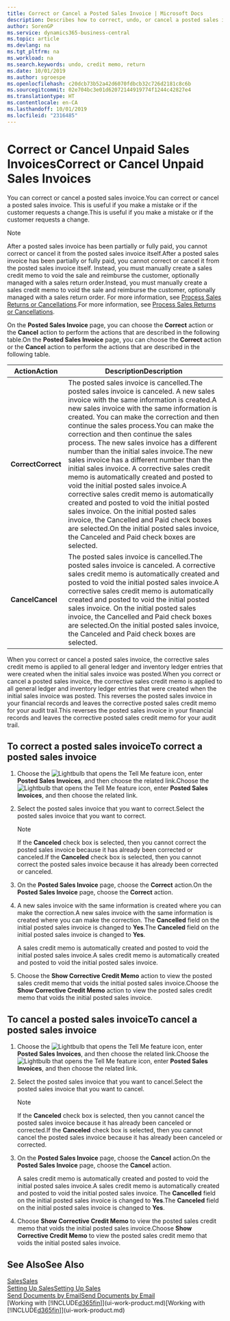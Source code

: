 ```yaml
---
title: Correct or Cancel a Posted Sales Invoice | Microsoft Docs
description: Describes how to correct, undo, or cancel a posted sales invoice and apply a sales credit memo.
author: SorenGP
ms.service: dynamics365-business-central
ms.topic: article
ms.devlang: na
ms.tgt_pltfrm: na
ms.workload: na
ms.search.keywords: undo, credit memo, return
ms.date: 10/01/2019
ms.author: sgroespe
ms.openlocfilehash: c20dcb73b52a42d6070fdbcb32c726d2181c8c6b
ms.sourcegitcommit: 02e704bc3e01d62072144919774f1244c42827e4
ms.translationtype: HT
ms.contentlocale: en-CA
ms.lasthandoff: 10/01/2019
ms.locfileid: "2316485"
---
```

# <a name="correct-or-cancel-unpaid-sales-invoices"></a><span data-ttu-id="17c66-103">Correct or Cancel Unpaid Sales Invoices</span><span class="sxs-lookup"><span data-stu-id="17c66-103">Correct or Cancel Unpaid Sales Invoices</span></span>
<span data-ttu-id="17c66-104">You can correct or cancel a posted sales invoice.</span><span class="sxs-lookup"><span data-stu-id="17c66-104">You can correct or cancel a posted sales invoice.</span></span> <span data-ttu-id="17c66-105">This is useful if you make a mistake or if the customer requests a change.</span><span class="sxs-lookup"><span data-stu-id="17c66-105">This is useful if you make a mistake or if the customer requests a change.</span></span>

> [!NOTE]  
>   <span data-ttu-id="17c66-106">After a posted sales invoice has been partially or fully paid, you cannot correct or cancel it from the posted sales invoice itself.</span><span class="sxs-lookup"><span data-stu-id="17c66-106">After a posted sales invoice has been partially or fully paid, you cannot correct or cancel it from the posted sales invoice itself.</span></span> <span data-ttu-id="17c66-107">Instead, you must manually create a sales credit memo to void the sale and reimburse the customer, optionally managed with a sales return order.</span><span class="sxs-lookup"><span data-stu-id="17c66-107">Instead, you must manually create a sales credit memo to void the sale and reimburse the customer, optionally managed with a sales return order.</span></span> <span data-ttu-id="17c66-108">For more information, see [Process Sales Returns or Cancellations](sales-how-process-sales-returns-cancellations.md).</span><span class="sxs-lookup"><span data-stu-id="17c66-108">For more information, see [Process Sales Returns or Cancellations](sales-how-process-sales-returns-cancellations.md).</span></span>

<span data-ttu-id="17c66-109">On the **Posted Sales Invoice** page, you can choose the **Correct** action or the **Cancel** action to perform the actions that are described in the following table.</span><span class="sxs-lookup"><span data-stu-id="17c66-109">On the **Posted Sales Invoice** page, you can choose the **Correct** action or the **Cancel** action to perform the actions that are described in the following table.</span></span>

| <span data-ttu-id="17c66-110">Action</span><span class="sxs-lookup"><span data-stu-id="17c66-110">Action</span></span> | <span data-ttu-id="17c66-111">Description</span><span class="sxs-lookup"><span data-stu-id="17c66-111">Description</span></span> |
| --- | --- |
| <span data-ttu-id="17c66-112">**Correct**</span><span class="sxs-lookup"><span data-stu-id="17c66-112">**Correct**</span></span> |<span data-ttu-id="17c66-113">The posted sales invoice is cancelled.</span><span class="sxs-lookup"><span data-stu-id="17c66-113">The posted sales invoice is canceled.</span></span> <span data-ttu-id="17c66-114">A new sales invoice with the same information is created.</span><span class="sxs-lookup"><span data-stu-id="17c66-114">A new sales invoice with the same information is created.</span></span> <span data-ttu-id="17c66-115">You can make the correction and then continue the sales process.</span><span class="sxs-lookup"><span data-stu-id="17c66-115">You can make the correction and then continue the sales process.</span></span> <span data-ttu-id="17c66-116">The new sales invoice has a different number than the initial sales invoice.</span><span class="sxs-lookup"><span data-stu-id="17c66-116">The new sales invoice has a different number than the initial sales invoice.</span></span> <span data-ttu-id="17c66-117">A corrective sales credit memo is automatically created and posted to void the initial posted sales invoice.</span><span class="sxs-lookup"><span data-stu-id="17c66-117">A corrective sales credit memo is automatically created and posted to void the initial posted sales invoice.</span></span> <span data-ttu-id="17c66-118">On the initial posted sales invoice, the Cancelled and Paid check boxes are selected.</span><span class="sxs-lookup"><span data-stu-id="17c66-118">On the initial posted sales invoice, the Canceled and Paid check boxes are selected.</span></span> |
| <span data-ttu-id="17c66-119">**Cancel**</span><span class="sxs-lookup"><span data-stu-id="17c66-119">**Cancel**</span></span> |<span data-ttu-id="17c66-120">The posted sales invoice is cancelled.</span><span class="sxs-lookup"><span data-stu-id="17c66-120">The posted sales invoice is canceled.</span></span> <span data-ttu-id="17c66-121">A corrective sales credit memo is automatically created and posted to void the initial posted sales invoice.</span><span class="sxs-lookup"><span data-stu-id="17c66-121">A corrective sales credit memo is automatically created and posted to void the initial posted sales invoice.</span></span> <span data-ttu-id="17c66-122">On the initial posted sales invoice, the Cancelled and Paid check boxes are selected.</span><span class="sxs-lookup"><span data-stu-id="17c66-122">On the initial posted sales invoice, the Canceled and Paid check boxes are selected.</span></span> |

<span data-ttu-id="17c66-123">When you correct or cancel a posted sales invoice, the corrective sales credit memo is applied to all general ledger and inventory ledger entries that were created when the initial sales invoice was posted.</span><span class="sxs-lookup"><span data-stu-id="17c66-123">When you correct or cancel a posted sales invoice, the corrective sales credit memo is applied to all general ledger and inventory ledger entries that were created when the initial sales invoice was posted.</span></span> <span data-ttu-id="17c66-124">This reverses the posted sales invoice in your financial records and leaves the corrective posted sales credit memo for your audit trail.</span><span class="sxs-lookup"><span data-stu-id="17c66-124">This reverses the posted sales invoice in your financial records and leaves the corrective posted sales credit memo for your audit trail.</span></span>

## <a name="to-correct-a-posted-sales-invoice"></a><span data-ttu-id="17c66-125">To correct a posted sales invoice</span><span class="sxs-lookup"><span data-stu-id="17c66-125">To correct a posted sales invoice</span></span>
1. <span data-ttu-id="17c66-126">Choose the ![Lightbulb that opens the Tell Me feature](media/ui-search/search_small.png "Tell me what you want to do") icon, enter **Posted Sales Invoices**, and then choose the related link.</span><span class="sxs-lookup"><span data-stu-id="17c66-126">Choose the ![Lightbulb that opens the Tell Me feature](media/ui-search/search_small.png "Tell me what you want to do") icon, enter **Posted Sales Invoices**, and then choose the related link.</span></span>  
2. <span data-ttu-id="17c66-127">Select the posted sales invoice that you want to correct.</span><span class="sxs-lookup"><span data-stu-id="17c66-127">Select the posted sales invoice that you want to correct.</span></span>

    > [!NOTE]  
    >   <span data-ttu-id="17c66-128">If the **Canceled** check box is selected, then you cannot correct the posted sales invoice because it has already been corrected or canceled.</span><span class="sxs-lookup"><span data-stu-id="17c66-128">If the **Canceled** check box is selected, then you cannot correct the posted sales invoice because it has already been corrected or canceled.</span></span>
3. <span data-ttu-id="17c66-129">On the **Posted Sales Invoice** page, choose the **Correct** action.</span><span class="sxs-lookup"><span data-stu-id="17c66-129">On the **Posted Sales Invoice** page, choose the **Correct** action.</span></span>  
4. <span data-ttu-id="17c66-130">A new sales invoice with the same information is created where you can make the correction.</span><span class="sxs-lookup"><span data-stu-id="17c66-130">A new sales invoice with the same information is created where you can make the correction.</span></span> <span data-ttu-id="17c66-131">The **Cancelled** field on the initial posted sales invoice is changed to **Yes**.</span><span class="sxs-lookup"><span data-stu-id="17c66-131">The **Canceled** field on the initial posted sales invoice is changed to **Yes**.</span></span>

    <span data-ttu-id="17c66-132">A sales credit memo is automatically created and posted to void the initial posted sales invoice.</span><span class="sxs-lookup"><span data-stu-id="17c66-132">A sales credit memo is automatically created and posted to void the initial posted sales invoice.</span></span>
5. <span data-ttu-id="17c66-133">Choose the **Show Corrective Credit Memo** action to view the posted sales credit memo that voids the initial posted sales invoice.</span><span class="sxs-lookup"><span data-stu-id="17c66-133">Choose the **Show Corrective Credit Memo** action to view the posted sales credit memo that voids the initial posted sales invoice.</span></span>

## <a name="to-cancel-a-posted-sales-invoice"></a><span data-ttu-id="17c66-134">To cancel a posted sales invoice</span><span class="sxs-lookup"><span data-stu-id="17c66-134">To cancel a posted sales invoice</span></span>
1. <span data-ttu-id="17c66-135">Choose the ![Lightbulb that opens the Tell Me feature](media/ui-search/search_small.png "Tell me what you want to do") icon, enter **Posted Sales Invoices**, and then choose the related link.</span><span class="sxs-lookup"><span data-stu-id="17c66-135">Choose the ![Lightbulb that opens the Tell Me feature](media/ui-search/search_small.png "Tell me what you want to do") icon, enter **Posted Sales Invoices**, and then choose the related link.</span></span>  
2. <span data-ttu-id="17c66-136">Select the posted sales invoice that you want to cancel.</span><span class="sxs-lookup"><span data-stu-id="17c66-136">Select the posted sales invoice that you want to cancel.</span></span>

    > [!NOTE]  
    >   <span data-ttu-id="17c66-137">If the **Canceled** check box is selected, then you cannot cancel the posted sales invoice because it has already been canceled or corrected.</span><span class="sxs-lookup"><span data-stu-id="17c66-137">If the **Canceled** check box is selected, then you cannot cancel the posted sales invoice because it has already been canceled or corrected.</span></span>
3. <span data-ttu-id="17c66-138">On the **Posted Sales Invoice** page, choose the **Cancel** action.</span><span class="sxs-lookup"><span data-stu-id="17c66-138">On the **Posted Sales Invoice** page, choose the **Cancel** action.</span></span>

    <span data-ttu-id="17c66-139">A sales credit memo is automatically created and posted to void the initial posted sales invoice.</span><span class="sxs-lookup"><span data-stu-id="17c66-139">A sales credit memo is automatically created and posted to void the initial posted sales invoice.</span></span> <span data-ttu-id="17c66-140">The **Cancelled** field on the initial posted sales invoice is changed to **Yes**.</span><span class="sxs-lookup"><span data-stu-id="17c66-140">The **Canceled** field on the initial posted sales invoice is changed to **Yes**.</span></span>
4. <span data-ttu-id="17c66-141">Choose **Show Corrective Credit Memo** to view the posted sales credit memo that voids the initial posted sales invoice.</span><span class="sxs-lookup"><span data-stu-id="17c66-141">Choose **Show Corrective Credit Memo** to view the posted sales credit memo that voids the initial posted sales invoice.</span></span>

## <a name="see-also"></a><span data-ttu-id="17c66-142">See Also</span><span class="sxs-lookup"><span data-stu-id="17c66-142">See Also</span></span>
[<span data-ttu-id="17c66-143">Sales</span><span class="sxs-lookup"><span data-stu-id="17c66-143">Sales</span></span>](sales-manage-sales.md)  
[<span data-ttu-id="17c66-144">Setting Up Sales</span><span class="sxs-lookup"><span data-stu-id="17c66-144">Setting Up Sales</span></span>](sales-setup-sales.md)  
[<span data-ttu-id="17c66-145">Send Documents by Email</span><span class="sxs-lookup"><span data-stu-id="17c66-145">Send Documents by Email</span></span>](ui-how-send-documents-email.md)  
<span data-ttu-id="17c66-146">[Working with [!INCLUDE[d365fin](includes/d365fin_md.md)]](ui-work-product.md)</span><span class="sxs-lookup"><span data-stu-id="17c66-146">[Working with [!INCLUDE[d365fin](includes/d365fin_md.md)]](ui-work-product.md)</span></span>
